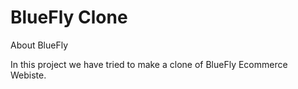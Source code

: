 # BlueFly Clone
About BlueFly 

In this project we have tried to make a clone of BlueFly Ecommerce Webiste. 
